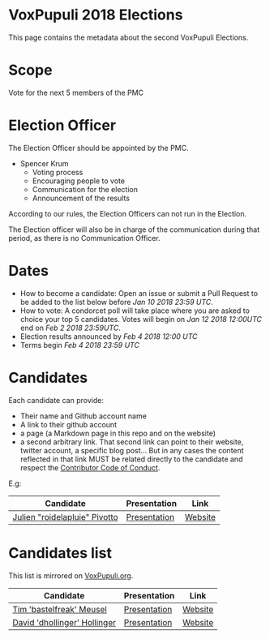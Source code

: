 # VoxPupuli 2018 Elections

This page contains the metadata about the second VoxPupuli Elections.

# Scope

Vote for the next 5 members of the PMC

# Election Officer

The Election Officer should be appointed by the PMC. 

* Spencer Krum
  * Voting process
  * Encouraging people to vote
  * Communication for the election
  * Announcement of the results

According to our rules, the Election Officers can not run in the Election.

The Election officer will also be in charge of the communication during that
period, as there is no Communication Officer.

# Dates

* How to become a candidate: Open an issue or submit a Pull Request to be added
  to the list below before *Jan 10 2018 23:59 UTC*.
* How to vote: A condorcet poll will take place where you are asked to choice your
  top 5 candidates. Votes will begin on *Jan 12 2018 12:00UTC* end on
  *Feb 2 2018 23:59UTC*.
* Election results announced by *Feb 4 2018 12:00 UTC*
* Terms begin *Feb 4 2018 23:59 UTC*

# Candidates

Each candidate can provide:

- Their name and Github account name
- A link to their github account
- a page (a Markdown page in this repo and on the website)
- a second arbitrary link. That second link can point to their website, twitter
  account, a specific blog post... But in any cases the content
  reflected in that link MUST be related directly to the candidate and respect
  the [Contributor Code of Conduct](https://voxpupuli.org/coc/).

E.g:

| Candidate                           | Presentation       | Link          |
| ----------------------------------- | ------------------ | ------------- |
| [Julien "roidelapluie" Pivotto][rg] | [Presentation][rp] | [Website][rl] |


[rg]:https://github.com/roidelapluie
[rp]:2016-01/roidelapluie.md
[rl]:https://roidelapluie.be

# Candidates list

This list is mirrored on [VoxPupuli.org](https://voxpupuli.org/elections).

| Candidate                    | Presentation       | Link          |
| ---------------------------- | ------------------ | ------------- |
| [Tim 'bastelfreak' Meusel][tc] | [Presentation][tp] | [Website][wl] |
| [David 'dhollinger' Hollinger][dc] | [Presentation][dp] | [Website][dl] |

[tc]:https://github.com/bastelfreak
[tp]:2016-01/bastelfreak.md
[wl]:https://blog.bastelfreak.de
[dc]:https://github.com/dhollinger
[dp]:2018-01/dhollinger.md
[dl]:https://moduletux.com
